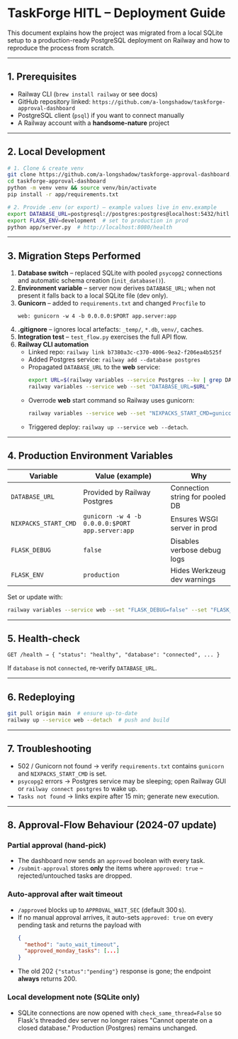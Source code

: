 # TaskForge HITL – Deployment Guide

This document explains how the project was migrated from a local SQLite setup to a production-ready PostgreSQL deployment on Railway and how to reproduce the process from scratch.

---

## 1. Prerequisites

* Railway CLI (`brew install railway` or see docs)
* GitHub repository linked: `https://github.com/a-longshadow/taskforge-approval-dashboard`
* PostgreSQL client (`psql`) if you want to connect manually
* A Railway account with a **handsome-nature** project

---

## 2. Local Development

```bash
# 1. Clone & create venv
git clone https://github.com/a-longshadow/taskforge-approval-dashboard.git
cd taskforge-approval-dashboard
python -m venv venv && source venv/bin/activate
pip install -r app/requirements.txt

# 2. Provide .env (or export) – example values live in env.example
export DATABASE_URL=postgresql://postgres:postgres@localhost:5432/hitl
export FLASK_ENV=development  # set to production in prod
python app/server.py  # http://localhost:8080/health
```

---

## 3. Migration Steps Performed

1. **Database switch** – replaced SQLite with pooled `psycopg2` connections and automatic schema creation (`init_database()`).
2. **Environment variable** – server now derives `DATABASE_URL`; when not present it falls back to a local SQLite file (dev only).
3. **Gunicorn** – added to `requirements.txt` and changed `Procfile` to
   ```
   web: gunicorn -w 4 -b 0.0.0.0:$PORT app.server:app
   ```
4. **.gitignore** – ignores local artefacts: `_temp/`, `*.db`, `venv/`, caches.
5. **Integration test** – `test_flow.py` exercises the full API flow.
6. **Railway CLI automation**
   - Linked repo: `railway link b7380a3c-c370-4006-9ea2-f206ea4b525f`
   - Added Postgres service: `railway add --database postgres`
   - Propagated `DATABASE_URL` to the **web** service:
     ```bash
     export URL=$(railway variables --service Postgres --kv | grep DATABASE_URL | cut -d= -f2-)
     railway variables --service web --set "DATABASE_URL=$URL"
     ```
   - Overrode **web** start command so Railway uses gunicorn:
     ```bash
     railway variables --service web --set "NIXPACKS_START_CMD=gunicorn -w 4 -b 0.0.0.0:$PORT app.server:app"
     ```
   - Triggered deploy: `railway up --service web --detach`.

---

## 4. Production Environment Variables

| Variable | Value (example) | Why |
|----------|-----------------|-----|
| `DATABASE_URL` | Provided by Railway Postgres | Connection string for pooled DB |
| `NIXPACKS_START_CMD` | `gunicorn -w 4 -b 0.0.0.0:$PORT app.server:app` | Ensures WSGI server in prod |
| `FLASK_DEBUG` | `false` | Disables verbose debug logs |
| `FLASK_ENV` | `production` | Hides Werkzeug dev warnings |

Set or update with:
```bash
railway variables --service web --set "FLASK_DEBUG=false" --set "FLASK_ENV=production"
```

---

## 5. Health-check

```
GET /health → { "status": "healthy", "database": "connected", ... }
```

If `database` is not `connected`, re-verify `DATABASE_URL`.

---

## 6. Redeploying

```bash
git pull origin main  # ensure up-to-date
railway up --service web --detach  # push and build
```

---

## 7. Troubleshooting

* 502 / Gunicorn not found → verify `requirements.txt` contains `gunicorn` and `NIXPACKS_START_CMD` is set.
* `psycopg2` errors → Postgres service may be sleeping; open Railway GUI or `railway connect postgres` to wake up.
* `Tasks not found` → links expire after 15 min; generate new execution.

---

## 8. Approval-Flow Behaviour (2024-07 update)

### Partial approval (hand-pick)
* The dashboard now sends an `approved` boolean with every task.
* `/submit-approval` stores **only** the items where `approved: true` – rejected/untouched tasks are dropped.

### Auto-approval after wait timeout
* `/approved` blocks up to `APPROVAL_WAIT_SEC` (default 300 s).
* If no manual approval arrives, it auto-sets `approved: true` on every pending task and returns the payload with
  ```json
  {
    "method": "auto_wait_timeout",
    "approved_monday_tasks": [...]
  }
  ```
* The old 202 `{"status":"pending"}` response is gone; the endpoint **always** returns 200.

### Local development note (SQLite only)
* SQLite connections are now opened with `check_same_thread=False` so Flask's threaded dev server no longer raises
  "Cannot operate on a closed database."  Production (Postgres) remains unchanged. 